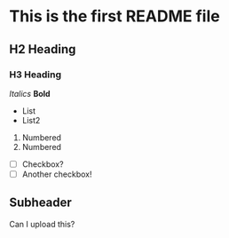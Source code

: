 # This is the first README file

## H2 Heading

### H3 Heading

*Italics*
**Bold**

- List
- List2

1. Numbered
2. Numbered

- [ ] Checkbox?
- [ ] Another checkbox!

## Subheader

Can I upload this?

